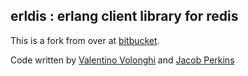 erldis : erlang client library for redis
----------------------------------------

This is a fork from over at [bitbucket](http://bitbucket.org/japerk/erldis).

Code written by [Valentino Volonghi](http://bitbucket.org/dialtone/) and [Jacob Perkins](http://bitbucket.org/japerk/)